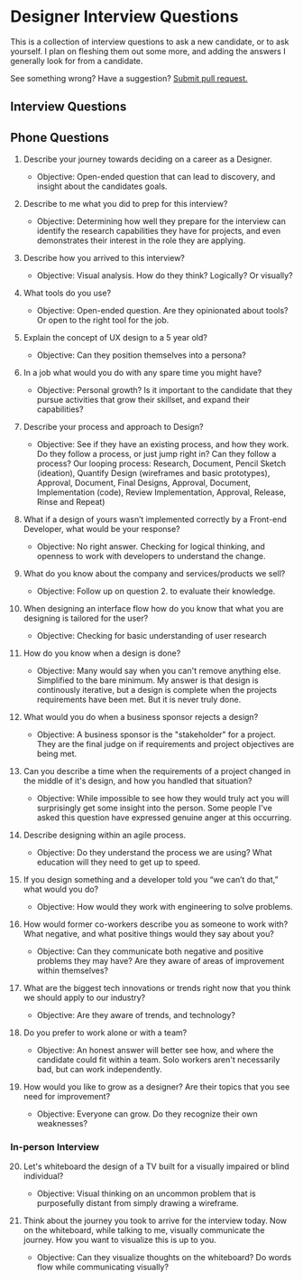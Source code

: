# Designer Interview Questions

This is a collection of interview questions to ask a new candidate, or to ask yourself. I plan on fleshing them out some more, and adding the answers I generally look for from a candidate.

See something wrong? Have a suggestion? [Submit pull request.](https://github.com/mrbrianhinton/designer-interview-questions/pulls)

## Interview Questions

## Phone Questions

1. Describe your journey towards deciding on a career as a Designer.
    - Objective: Open-ended question that can lead to discovery, and insight about the candidates goals.
    
2. Describe to me what you did to prep for this interview?
    - Objective: Determining how well they prepare for the interview can identify the research capabilities they have for projects, and even demonstrates their interest in the role they are applying.
    
3. Describe how you arrived to this interview?
    - Objective: Visual analysis. How do they think? Logically? Or visually?
    
4. What tools do you use?
    - Objective: Open-ended question. Are they opinionated about tools? Or open to the right tool for the job.
    
5. Explain the concept of UX design to a 5 year old?
    - Objective: Can they position themselves into a persona? 
    
6. In a job what would you do with any spare time you might have?
    - Objective: Personal growth? Is it important to the candidate that they pursue activities that grow their skillset, and expand their capabilities?
    
7. Describe your process and approach to Design?
    - Objective: See if they have an existing process, and how they work. Do they follow a process, or just jump right in? Can they follow a process? Our looping process: Research, Document, Pencil Sketch (ideation), Quantify Design (wireframes and basic prototypes), Approval, Document, Final Designs, Approval, Document, Implementation (code), Review Implementation, Approval, Release, Rinse and Repeat)
    
8. What if a design of yours wasn’t implemented correctly by a Front-end Developer, what would be your response?
    - Objective: No right answer. Checking for logical thinking, and openness to work with developers to understand the change.
    
9. What do you know about the company and services/products we sell?
    - Objective: Follow up on question 2. to evaluate their knowledge.
    
10. When designing an interface flow how do you know that what you are designing is tailored for the user?
    - Objective: Checking for basic understanding of user research
    
11. How do you know when a design is done?
    - Objective: Many would say when you can't remove anything else. Simplified to the bare minimum. My answer is that design is continously iterative, but a design is complete when the projects requirements have been met. But it is never truly done.
    
12. What would you do when a business sponsor rejects a design?
    - Objective: A business sponsor is the "stakeholder" for a project. They are the final judge on if requirements and project objectives are being met.
    
13. Can you describe a time when the requirements of a project changed in the middle of it's design, and how you handled that situation?
    - Objective: While impossible to see how they would truly act you will surprisingly get some insight into the person. Some people I've asked this question have expressed genuine anger at this occurring.
    
14. Describe designing within an agile process.
    - Objective: Do they understand the process we are using? What education will they need to get up to speed.
    
15. If you design something and a developer told you “we can’t do that,” what would you do?
    - Objective: How would they work with engineering to solve problems.
    
16. How would former co-workers describe you as someone to work with? What negative, and what positive things would they say about you?
    - Objective: Can they communicate both negative and positive problems they may have? Are they aware of areas of improvement within themselves?
    
17. What are the biggest tech innovations or trends right now that you think we should apply to our industry?
    - Objective: Are they aware of trends, and technology?
    
18. Do you prefer to work alone or with a team?
    - Objective: An honest answer will better see how, and where the candidate could fit within a team. Solo workers aren't necessarily bad, but can work independently.
    
19. How would you like to grow as a designer? Are their topics that you see need for improvement?
    - Objective: Everyone can grow. Do they recognize their own weaknesses?

### In-person Interview

20. Let's whiteboard the design of a TV built for a visually impaired or blind individual?
    - Objective: Visual thinking on an uncommon problem that is purposefully distant from simply drawing a wireframe.
    
21. Think about the journey you took to arrive for the interview today. Now on the whiteboard, while talking to me, visually communicate the journey. How you want to visualize this is up to you.
    - Objective: Can they visualize thoughts on the whiteboard? Do words flow while communicating visually?
